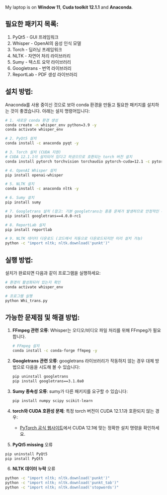 My laptop is on **Window 11**, **Cuda toolkit 12.1.1** and **Anaconda**.

## 필요한 패키지 목록:

1. PyQt5 - GUI 프레임워크
2. Whisper - OpenAI의 음성 인식 모델
3. Torch - 딥러닝 프레임워크
4. NLTK - 자연어 처리 라이브러리
5. Sumy - 텍스트 요약 라이브러리
6. Googletrans - 번역 라이브러리
7. ReportLab - PDF 생성 라이브러리

## 설치 방법:

Anaconda를 사용 중이신 것으로 보아 conda 환경을 만들고 필요한 패키지를 설치하는 것이 좋겠습니다. 아래는 설치 명령어입니다:

```bash
# 1. 새로운 conda 환경 생성
conda create -n whisper_env python=3.9 -y
conda activate whisper_env

# 2. PyQt5 설치
conda install -c anaconda pyqt -y

# 3. Torch 설치 (CUDA 지원)
# CUDA 12.1.1이 설치되어 있다고 하셨으므로 호환되는 torch 버전 설치
conda install pytorch torchvision torchaudio pytorch-cuda=12.1 -c pytorch -c nvidia -y

# 4. OpenAI Whisper 설치
pip install openai-whisper

# 5. NLTK 설치
conda install -c anaconda nltk -y

# 6. Sumy 설치
pip install sumy

# 7. Googletrans 설치 (참고: 기본 googletrans는 종종 문제가 발생하므로 안정적인 버전 설치)
pip install googletrans==4.0.0-rc1

# 8. ReportLab 설치
pip install reportlab

# 9. NLTK 데이터 다운로드 (코드에서 자동으로 다운로드되지만 미리 설치 가능)
python -c "import nltk; nltk.download('punkt')"
```

## 실행 방법:

설치가 완료되면 다음과 같이 프로그램을 실행하세요:

```bash
# 환경이 활성화되어 있는지 확인
conda activate whisper_env

# 프로그램 실행
python Whi_trans.py
```

## 가능한 문제점 및 해결 방법:

1. **FFmpeg 관련 오류**: Whisper는 오디오/비디오 파일 처리를 위해 FFmpeg가 필요합니다.
   ```bash
   # FFmpeg 설치
   conda install -c conda-forge ffmpeg -y
   ```

2. **Googletrans 관련 오류**: googletrans 라이브러리가 작동하지 않는 경우 대체 방법으로 다음을 시도해 볼 수 있습니다:
   ```bash
   pip uninstall googletrans
   pip install googletrans==3.1.0a0
   ```

3. **Sumy 종속성 오류**: sumy가 다른 패키지를 요구할 수 있습니다:
   ```bash
   pip install numpy scipy scikit-learn
   ```

4. **torch와 CUDA 호환성 문제**: 특정 torch 버전이 CUDA 12.1.1과 호환되지 않는 경우:
   - [PyTorch 공식 웹사이트](https://pytorch.org/get-started/locally/)에서 CUDA 12.1에 맞는 정확한 설치 명령을 확인하세요.
  
5. **PyQt5 missing** 오류
```bash
pip uninstall PyQt5
pip install PyQt5
```

6. **NLTK 데이터 누락** 오류
```bash
python -c "import nltk; nltk.download('punkt')"
python -c "import nltk; nltk.download('punkt_tab')"
python -c "import nltk; nltk.download('stopwords')"
```
